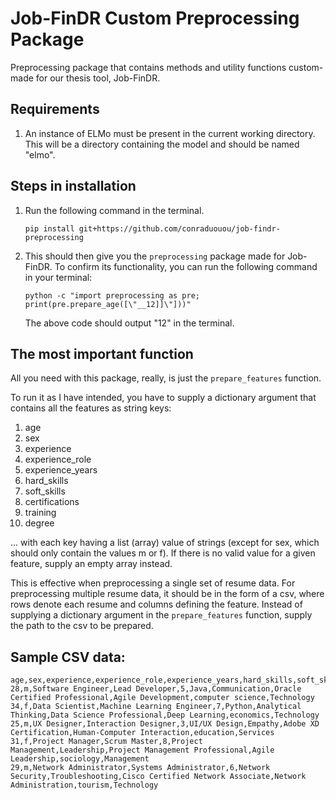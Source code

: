 # Job-FinDR Custom Preprocessing Package

Preprocessing package that contains methods and utility functions custom-made for our thesis tool, Job-FinDR.

## Requirements

1. An instance of ELMo must be present in the current working directory. This will be a directory containing the model and should be named "elmo".

## Steps in installation

1. Run the following command in the terminal.
    ```
    pip install git+https://github.com/conraduouou/job-findr-preprocessing
    ```

2. This should then give you the `preprocessing` package made for Job-FinDR. To confirm its functionality, you can run the following command in your terminal:
    ```
    python -c "import preprocessing as pre; print(pre.prepare_age([\"__12]]\"]))"
    ```

    The above code should output "12" in the terminal.

## The most important function

All you need with this package, really, is just the `prepare_features` function.

To run it as I have intended, you have to supply a dictionary argument that contains all the features as string keys:

1. age
2. sex
3. experience
4. experience_role
5. experience_years
6. hard_skills
7. soft_skills
8. certifications
9. training
10. degree

... with each key having a list (array) value of strings (except for sex, which should only contain the values m or f). If there is no
valid value for a given feature, supply an empty array instead.

This is effective when preprocessing a single set of resume data. For preprocessing multiple resume data, it should be in the form of a
csv, where rows denote each resume and columns defining the feature. Instead of supplying a dictionary argument in the `prepare_features`
function, supply the path to the csv to be prepared.

## Sample CSV data:
```csv
age,sex,experience,experience_role,experience_years,hard_skills,soft_skills,certifications,training,degree,job_field
28,m,Software Engineer,Lead Developer,5,Java,Communication,Oracle Certified Professional,Agile Development,computer science,Technology
34,f,Data Scientist,Machine Learning Engineer,7,Python,Analytical Thinking,Data Science Professional,Deep Learning,economics,Technology
25,m,UX Designer,Interaction Designer,3,UI/UX Design,Empathy,Adobe XD Certification,Human-Computer Interaction,education,Services
31,f,Project Manager,Scrum Master,8,Project Management,Leadership,Project Management Professional,Agile Leadership,sociology,Management
29,m,Network Administrator,Systems Administrator,6,Network Security,Troubleshooting,Cisco Certified Network Associate,Network Administration,tourism,Technology
```